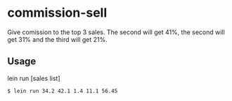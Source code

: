# commission-sell

Give comission to the top 3 sales.
The second will get 41%, the second will get 31% and the third will get 21%.

## Usage

lein run [sales list]

```
$ lein run 34.2 42.1 1.4 11.1 56.45
```


